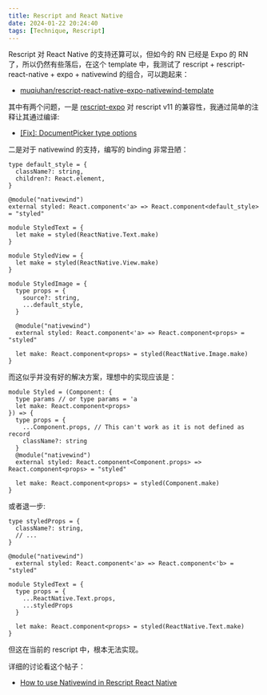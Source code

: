 ```yaml
---
title: Rescript and React Native
date: 2024-01-22 20:24:40
tags: [Technique, Rescript]
---
```


Rescript 对 React Native 的支持还算可以，但如今的 RN 已经是 Expo 的 RN 了，所以仍然有些落后，在这个 template 中，我测试了 rescript + rescript-react-native + expo + nativewind 的组合，可以跑起来：

- [muqiuhan/rescript-react-native-expo-nativewind-template](https://github.com/muqiuhan/rescript-react-native-expo-nativewind-template)

其中有两个问题，一是 [rescript-expo](https://github.com/rescript-bindings/expo) 对 rescript v11 的兼容性，我通过简单的注释让其通过编译:

- [[Fix]: DocumentPicker type options](https://github.com/muqiuhan/expo/commit/918e9578f2a991450821760352c2445c4866f0d8)

二是对于 nativewind 的支持，编写的 binding 非常丑陋：

```rescript
type default_style = {
  className?: string,
  children?: React.element,
}

@module("nativewind")
external styled: React.component<'a> => React.component<default_style> = "styled"

module StyledText = {
  let make = styled(ReactNative.Text.make)
}

module StyledView = {
  let make = styled(ReactNative.View.make)
}

module StyledImage = {
  type props = {
    source?: string,
    ...default_style,
  }

  @module("nativewind")
  external styled: React.component<'a> => React.component<props> = "styled"

  let make: React.component<props> = styled(ReactNative.Image.make)
}
```

而这似乎并没有好的解决方案，理想中的实现应该是：

```rescript
module Styled = (Component: {
  type params // or type params = 'a
  let make: React.component<props>
}) => {
  type props = {
    ...Component.props, // This can't work as it is not defined as record
    className?: string
  }
  @module("nativewind")
  external styled: React.component<Component.props> => React.component<props> = "styled"

  let make: React.component<props> = styled(Component.make)
}
```

或者退一步:

```rescript
type styledProps = {
  className?: string,
  // ...
}

@module("nativewind")
  external styled: React.component<'a> => React.component<'b> = "styled"

module StyledText = {
  type props = {
    ...ReactNative.Text.props,
    ...styledProps
  }

  let make: React.component<props> = styled(ReactNative.Text.make)
}
```

但这在当前的 rescript 中，根本无法实现。

详细的讨论看这个帖子：

- [How to use Nativewind in Rescript React Native](https://forum.rescript-lang.org/t/how-to-use-nativewind-in-rescript-react-native/5005)
